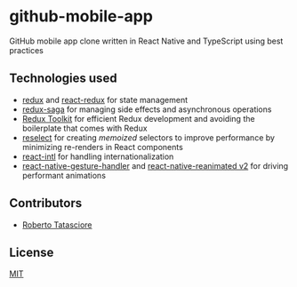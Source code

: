 # github-mobile-app
GitHub mobile app clone written in React Native and TypeScript using best practices
## Technologies used

- [redux](https://github.com/reduxjs/redux) and [react-redux](https://github.com/reduxjs/react-redux) for state management
- [redux-saga](https://github.com/redux-saga/redux-saga) for managing side effects and asynchronous operations
- [Redux Toolkit](https://github.com/reduxjs/redux-toolkit) for efficient Redux development and avoiding the boilerplate that comes with Redux
- [reselect](https://github.com/reduxjs/reselect) for creating _memoized_ selectors to improve performance by minimizing re-renders in React components
- [react-intl](https://formatjs.io/docs/getting-started/installation/) for handling internationalization
- [react-native-gesture-handler](https://github.com/software-mansion/react-native-gesture-handler) and [react-native-reanimated v2](https://github.com/software-mansion/react-native-reanimated) for driving performant animations 

## Contributors

- [Roberto Tatasciore](https://github.com/phanghos)

## License

[MIT](https://github.com/phanghos/github-mobile-app/blob/main/LICENSE)

